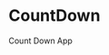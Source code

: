 # CountDown
 Count Down App
      
            
                                                           
                                                                             
                                                                          
                                                                   
                                                          
                                     
                      
                   
    
 
   
